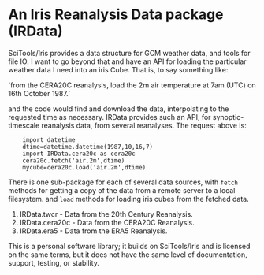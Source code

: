 # An Iris Reanalysis Data package (IRData)

 SciTools/Iris provides a data structure for GCM weather data, and tools for file IO. I want to go beyond that and have an API for loading the particular weather data I need into an iris Cube. That is, to say something like:

'from the CERA20C reanalysis, load the 2m air temperature at 7am (UTC) on 16th October 1987.`

and the code would find and download the data, interpolating to the requested time as necessary. IRData provides such an API, for synoptic-timescale reanalysis data, from several reanalyses. The request above is:

```
    import datetime
    dtime=datetime.datetime(1987,10,16,7)
    import IRData.cera20c as cera20c
    cera20c.fetch('air.2m',dtime)
    mycube=cera20c.load('air.2m',dtime)
```

There is one sub-package for each of several data sources, with `fetch` methods for getting a copy of the data from a remote server to a local filesystem. and `load` methods for loading iris cubes from the fetched data. 

1.  IRData.twcr - Data from the 20th Century Reanalysis.
2.  IRData.cera20c - Data from the CERA20C Reanalysis.
3.  IRData.era5 - Data from the ERA5 Reanalysis.

This is a personal software library; it builds on SciTools/Iris and is licensed on the same terms, but it does not have the same level of documentation, support, testing, or stability.


